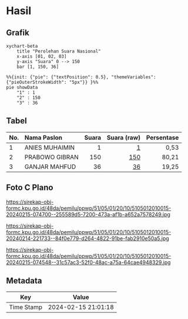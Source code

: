 # Hasil

## Grafik

```mermaid
xychart-beta
    title "Perolehan Suara Nasional"
    x-axis [01, 02, 03]
    y-axis "Suara" 0 --> 150
    bar [1, 150, 36]
```

```mermaid
%%{init: {"pie": {"textPosition": 0.5}, "themeVariables": {"pieOuterStrokeWidth": "5px"}} }%%
pie showData
    "1" : 1
    "2" : 150
    "3" : 36
```

## Tabel

| No. | Nama Paslon    | Suara | Suara (raw) | Persentase |
|:--- |:-------------- | -----:| -----------:| ----------:|
| 1   | ANIES MUHAIMIN | 1     | [1][p-1]    | 0,53       |
| 2   | PRABOWO GIBRAN | 150   | [150][p-2]  | 80,21      |
| 3   | GANJAR MAHFUD  | 36    | [36][p-3]   | 19,25      |


[p-1]: https://github.com/gigit-pemilu/pemilu-2024/blob/main/pilpres/hitung-suara/sub/51-bali/sub/05-klungkung/sub/01-nusa-penida/sub/2010-ped/sub/015-tps/sub/paslon-1.txt
[p-2]: https://github.com/gigit-pemilu/pemilu-2024/blob/main/pilpres/hitung-suara/sub/51-bali/sub/05-klungkung/sub/01-nusa-penida/sub/2010-ped/sub/015-tps/sub/paslon-2.txt
[p-3]: https://github.com/gigit-pemilu/pemilu-2024/blob/main/pilpres/hitung-suara/sub/51-bali/sub/05-klungkung/sub/01-nusa-penida/sub/2010-ped/sub/015-tps/sub/paslon-3.txt

## Foto C Plano

https://sirekap-obj-formc.kpu.go.id/48da/pemilu/ppwp/51/05/01/20/10/5105012010015-20240215-074700--255589d5-7200-473a-af1b-a652a7578249.jpg

https://sirekap-obj-formc.kpu.go.id/48da/pemilu/ppwp/51/05/01/20/10/5105012010015-20240214-221733--84f0e779-d264-4822-91be-fab2910e50a5.jpg

https://sirekap-obj-formc.kpu.go.id/48da/pemilu/ppwp/51/05/01/20/10/5105012010015-20240215-074548--31c57ac3-52f0-48ac-a75a-64cae4948329.jpg


## Metadata

| Key        | Value               |
| ---------- | ------------------- |
| Time Stamp | 2024-02-15 21:01:18 |



